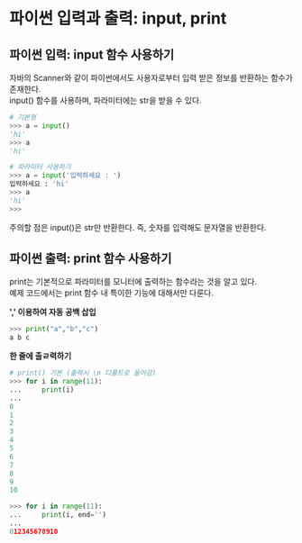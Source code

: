 파이썬 입력과 출력: input, print 
==============

파이썬 입력: input 함수 사용하기
------------------------
자바의 Scanner와 같이 파이썬에서도 사용자로부터 입력 받은 정보를 반환하는 함수가 존재한다.  
input() 함수를 사용하며, 파라미터에는 str을 받을 수 있다.  

```python
# 기본형
>>> a = input()
'hi'
>>> a
'hi'

# 파라미터 사용하기
>>> a = input('입력하세요 : ')
입력하세요 : 'hi'
>>> a
'hi'
>>> 
```
주의할 점은 input()은 str만 반환한다. 즉, 숫자를 입력해도 문자열을 반환한다.

파이썬 출력: print 함수 사용하기
--------------
print는 기본적으로 파라미터를 모니터에 출력하는 함수라는 것을 알고 있다.  
예제 코드에서는 print 함수 내 특이한 기능에 대해서만 다룬다.  

**',' 이용하여 자동 공백 삽입**
```python
>>> print("a","b","c")
a b c
```

**한 줄에 출ㄹ력하기**
```python
# print() 기본 (출력시 \n 디폴트로 들어감)
>>> for i in range(11):
...     print(i)
... 
0
1
2
3
4
5
6
7
8
9
10

>>> for i in range(11):
...     print(i, end='')
... 
012345678910
```
